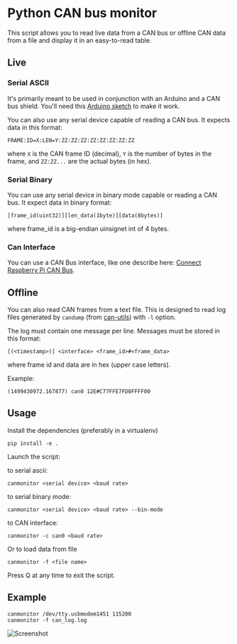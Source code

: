 # Python CAN bus monitor

This script allows you to read live data from a CAN bus or offline CAN data from a file and display it in an easy-to-read table.

## Live

### Serial ASCII

It's primarily meant to be used in conjunction with an Arduino and a CAN bus shield. You'll need this [Arduino sketch](https://github.com/alexandreblin/arduino-can-reader.git) to make it work.

You can also use any serial device capable of reading a CAN bus. It expects data in this format:

    FRAME:ID=X:LEN=Y:ZZ:ZZ:ZZ:ZZ:ZZ:ZZ:ZZ:ZZ

where `X` is the CAN frame ID (decimal), `Y` is the number of bytes in the frame, and `ZZ:ZZ...` are the actual bytes (in hex).

### Serial Binary

You can use any serial device in binary mode capable or reading a CAN bus. It expect data in binary format:

    [frame_id(uint32)][len_data(1byte)][data(8bytes)]

where frame_id is a big-endian uinsignet int of 4 bytes.

### Can Interface

You can use a CAN Bus interface, like one describe here: [Connect Raspberry Pi CAN Bus](https://www.hackster.io/youness/how-to-connect-raspberry-pi-to-can-bus-b60235).


## Offline

You can also read CAN frames from a text file.
This is designed to read log files generated by `candump` (from [can-utils](https://github.com/linux-can/can-utils/blob/master/README.md)) with `-l` option.

The log must contain one message per line.
Messages must be stored in this format:

    [(<timestamp>)] <interface> <frame_id>#<frame_data>

where frame id and data are in hex (upper case letters).

Example:

    (1499430972.167877) can0 12E#C77FFE7FD0FFFF00

## Usage
Install the dependencies (preferably in a virtualenv)

    pip install -e .

Launch the script:

to serial ascii:

    canmonitor <serial device> <baud rate>

to serial binary mode:

    canmonitor <serial device> <baud rate> --bin-mode

to CAN interface:

    canmonitor -c can0 <baud rate>

Or to load data from file

    canmonitor -f <file name>

Press Q at any time to exit the script.

## Example

    canmonitor /dev/tty.usbmodem1451 115200
    canmonitor -f can_log.log
    
![Screenshot](http://i.imgur.com/1nqCQKz.png)
